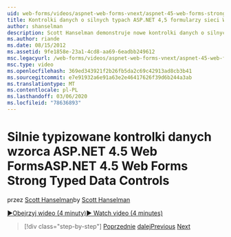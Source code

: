```yaml
---
uid: web-forms/videos/aspnet-web-forms-vnext/aspnet-45-web-forms-strong-typed-data-controls
title: Kontrolki danych o silnych typach ASP.NET 4,5 formularzy sieci Web | Microsoft Docs
author: shanselman
description: Scott Hanselman demonstruje nowe kontrolki danych o silnych typach ASP.NET 4,5 formularzy sieci Web.
ms.author: riande
ms.date: 08/15/2012
ms.assetid: 9fe1858e-23a1-4cd8-aa69-6eadbb249612
msc.legacyurl: /web-forms/videos/aspnet-web-forms-vnext/aspnet-45-web-forms-strong-typed-data-controls
msc.type: video
ms.openlocfilehash: 369ed343921f2b26fb5da2c69c42913ad8cb3b41
ms.sourcegitcommit: e7e91932a6e91a63e2e46417626f39d6b244a3ab
ms.translationtype: MT
ms.contentlocale: pl-PL
ms.lasthandoff: 03/06/2020
ms.locfileid: "78636893"
---
```

# <a name="aspnet-45-web-forms-strong-typed-data-controls"></a><span data-ttu-id="a5d75-103">Silnie typizowane kontrolki danych wzorca ASP.NET 4.5 Web Forms</span><span class="sxs-lookup"><span data-stu-id="a5d75-103">ASP.NET 4.5 Web Forms Strong Typed Data Controls</span></span>

<span data-ttu-id="a5d75-104">przez [Scott Hanselman](https://github.com/shanselman)</span><span class="sxs-lookup"><span data-stu-id="a5d75-104">by [Scott Hanselman](https://github.com/shanselman)</span></span>

[<span data-ttu-id="a5d75-105">&#9654;Obejrzyj wideo (4 minuty)</span><span class="sxs-lookup"><span data-stu-id="a5d75-105">&#9654; Watch video (4 minutes)</span></span>](https://channel9.msdn.com/Blogs/ASP-NET-Site-Videos/aspnet-45-web-forms-strong-typed-data-controls)

> [!div class="step-by-step"]
> <span data-ttu-id="a5d75-106">[Poprzednie](aspnet-45-web-forms-model-binding.md)
> [dalej](aspnet-vnext-videos-bundling-and-minification.md)</span><span class="sxs-lookup"><span data-stu-id="a5d75-106">[Previous](aspnet-45-web-forms-model-binding.md)
[Next](aspnet-vnext-videos-bundling-and-minification.md)</span></span>

